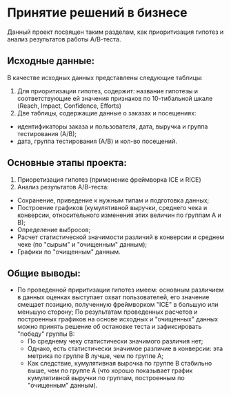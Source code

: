 # Принятие решений в бизнесе
Данный проект посвящен таким разделам, как приоритизация гипотез и анализ результатов работы А/В-теста.
## Исходные данные:
В качестве исходных данных представлены следующие таблицы:
1. Для приоритизации гипотез, содержит: название гипотезы и соответствующие ей значения признаков по 10-тибальной шкале (Reach, Impact, Confidence, Efforts)
2. Две таблицы, содержащие данные о заказах и посещениях:
  - идентификаторы заказа и пользователя, дата, выручка и группа тестирования (А/В);
  - дата, группа тестирования (А/В) и кол-во посещений.
## Основные этапы проекта:
1. Приоретизация гипотез (применение фреймворка ICE и RICE)
2. Анализ результатов А/В-теста:
  - Сохранение, приведение к нужным типам и подготовка данных;
  - Построение графиков (кумулятивной выручки, среднего чека и конверсии, относительного изменения этих величин по группам А и В);
  - Определение выбросов;
  - Расчет статистической значимости различий в конверсии и среднем чеке (по "сырым" и "очищенным" данным);
  - Графики по "очищенным" данным.
 ## Общие выводы:
- По проведенной приритизации гипотез имеем: основным различием в данных оценках выступает охват пользователей, его значение смещает позицию, полученную фреймворком "ICE" в большую или меньшую сторону;
По результатам проведенных расчетов и построенных графиков на основе исходных и "очищенных" данных можно принять решение об остановке теста и зафиксировать "победу" группы В:
    - По среднему чеку статистически значимого различия нет;
    - Однако, есть статистически значимое различие в конверсии: эта метрика по группе В лучше, чем по группе А;
    - Как следствие, кумулятивная вырочка по группе В стабильно выше, чем по группе А (что хорошо показывает график кумулятивной выручки по группам, построенным по "очищенным" данным).
